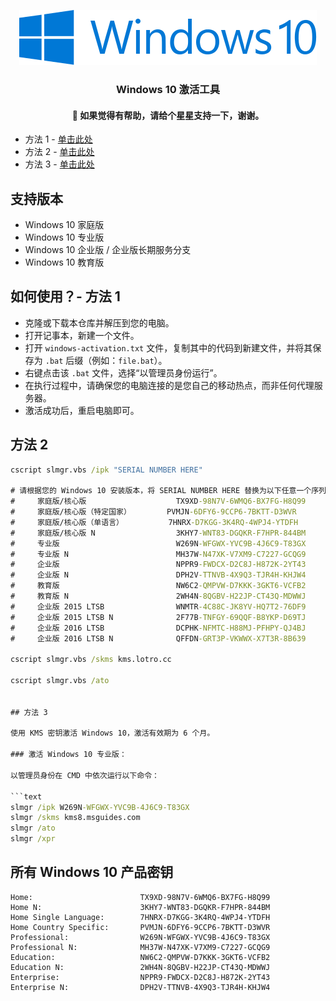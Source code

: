 <p align="center">
  <a href="https://github.com/AienH/Windows-10-Activator/">
    <img src="./assets/Windows_10_Logo.png" alt="Logo">
  </a>

  <h3 align="center">Windows 10 激活工具</h3>
  <h4 align="center">💖 如果觉得有帮助，请给个星星支持一下，谢谢。</h4>
  
- 方法 1 - [单击此处](https://github.com/AienH/Windows-10-Activator/blob/main/README.md#how-to-use----method-1)
- 方法 2 - [单击此处](https://github.com/AienH/Windows-10-Activator/blob/main/README.md#how-to-use----method-1/blob/main/README.md#how-to-use----method-2)
- 方法 3 - [单击此处](https://github.com/AienH/Windows-10-Activator/blob/main/README.md#how-to-use----method-1/blob/main/README.md#how-to-use----method-3)

## 支持版本
- Windows 10 家庭版  
- Windows 10 专业版  
- Windows 10 企业版 / 企业版长期服务分支  
- Windows 10 教育版  

## 如何使用？- 方法 1
- 克隆或下载本仓库并解压到您的电脑。  
- 打开记事本，新建一个文件。  
- 打开 `windows-activation.txt` 文件，复制其中的代码到新建文件，并将其保存为 `.bat` 后缀（例如：`file.bat`）。  
- 右键点击该 `.bat` 文件，选择“以管理员身份运行”。  
- 在执行过程中，请确保您的电脑连接的是您自己的移动热点，而非任何代理服务器。  
- 激活成功后，重启电脑即可。

## 方法 2

```bat
cscript slmgr.vbs /ipk "SERIAL NUMBER HERE"

# 请根据您的 Windows 10 安装版本，将 SERIAL NUMBER HERE 替换为以下任意一个序列号：
#     家庭版/核心版                    TX9XD-98N7V-6WMQ6-BX7FG-H8Q99
#     家庭版/核心版（特定国家）        PVMJN-6DFY6-9CCP6-7BKTT-D3WVR
#     家庭版/核心版（单语言）          7HNRX-D7KGG-3K4RQ-4WPJ4-YTDFH
#     家庭版/核心版 N                  3KHY7-WNT83-DGQKR-F7HPR-844BM
#     专业版                          W269N-WFGWX-YVC9B-4J6C9-T83GX
#     专业版 N                        MH37W-N47XK-V7XM9-C7227-GCQG9
#     企业版                          NPPR9-FWDCX-D2C8J-H872K-2YT43
#     企业版 N                        DPH2V-TTNVB-4X9Q3-TJR4H-KHJW4
#     教育版                          NW6C2-QMPVW-D7KKK-3GKT6-VCFB2
#     教育版 N                        2WH4N-8QGBV-H22JP-CT43Q-MDWWJ
#     企业版 2015 LTSB                WNMTR-4C88C-JK8YV-HQ7T2-76DF9
#     企业版 2015 LTSB N              2F77B-TNFGY-69QQF-B8YKP-D69TJ
#     企业版 2016 LTSB                DCPHK-NFMTC-H88MJ-PFHPY-QJ4BJ
#     企业版 2016 LTSB N              QFFDN-GRT3P-VKWWX-X7T3R-8B639

cscript slmgr.vbs /skms kms.lotro.cc

cscript slmgr.vbs /ato


## 方法 3

使用 KMS 密钥激活 Windows 10，激活有效期为 6 个月。

### 激活 Windows 10 专业版：

以管理员身份在 CMD 中依次运行以下命令：

```text
slmgr /ipk W269N-WFGWX-YVC9B-4J6C9-T83GX
slmgr /skms kms8.msguides.com
slmgr /ato
slmgr /xpr
```

## 所有 Windows 10 产品密钥

```text
Home:                        TX9XD-98N7V-6WMQ6-BX7FG-H8Q99
Home N:                      3KHY7-WNT83-DGQKR-F7HPR-844BM
Home Single Language:        7HNRX-D7KGG-3K4RQ-4WPJ4-YTDFH
Home Country Specific:       PVMJN-6DFY6-9CCP6-7BKTT-D3WVR
Professional:                W269N-WFGWX-YVC9B-4J6C9-T83GX
Professional N:              MH37W-N47XK-V7XM9-C7227-GCQG9
Education:                   NW6C2-QMPVW-D7KKK-3GKT6-VCFB2
Education N:                 2WH4N-8QGBV-H22JP-CT43Q-MDWWJ
Enterprise:                  NPPR9-FWDCX-D2C8J-H872K-2YT43
Enterprise N:                DPH2V-TTNVB-4X9Q3-TJR4H-KHJW4
```

```
```

